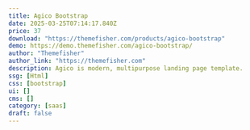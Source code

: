 ```yaml
---
title: Agico Bootstrap
date: 2025-03-25T07:14:17.840Z
price: 37
download: "https://themefisher.com/products/agico-bootstrap"
demo: https://demo.themefisher.com/agico-bootstrap/
author: "Themefisher"
author_link: "https://themefisher.com"
description: Agico is modern, multipurpose landing page template.
ssg: [Html]
css: [bootstrap]
ui: []
cms: []
category: [saas]
draft: false
---
```

